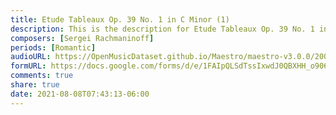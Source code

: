 ```yaml
---
title: Etude Tableaux Op. 39 No. 1 in C Minor (1)
description: This is the description for Etude Tableaux Op. 39 No. 1 in C Minor by Sergei Rachmaninoff
composers: [Sergei Rachmaninoff]
periods: [Romantic]
audioURL: https://OpenMusicDataset.github.io/Maestro/maestro-v3.0.0/2008/MIDI-Unprocessed_08_R1_2008_01-05_ORIG_MID--AUDIO_08_R1_2008_wav--3.midi
formURL: https://docs.google.com/forms/d/e/1FAIpQLSdTssIxwdJ0QBXHH_o906afvff20kx40xL_qGBwCXt5LrlZGw/viewform
comments: true
share: true
date: 2021-08-08T07:43:13-06:00
---
```

